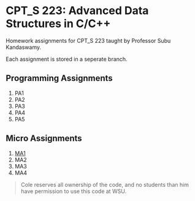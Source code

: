 # CPT_S 223: Advanced Data Structures in C/C++
Homework assignments for CPT_S 223 taught by Professor Subu Kandaswamy.

Each assignment is stored in a seperate branch.

## Programming Assignments
1. PA1
2. PA2
3. PA3
4. PA4
5. PA5

## Micro Assignments
1. [MA1](/tree/ma1)
2. MA2
3. MA3
4. MA4


> Cole reserves all ownership of the code, and no students than him have permission to use this code at WSU.
